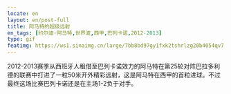 ```yaml
---
locate: en
layout: en/post-full
title: 阿马特的超级远射
en_tags: [约尔迪·阿马特,世界波,西甲,巴列卡诺,2012-2013]
type: gif
featimg: https://ws1.sinaimg.cn/large/7bb8bd97gy1fxk2tshrlzg20b4054qv7.gif
---
```


2012-2013赛季从西班牙人租借至巴列卡诺效力的阿马特在第25轮对阵巴拉多利德的联赛中打进了一粒50米开外精彩远射，这是阿马特在西甲的首粒进球。不过最终这场比赛巴列卡诺还是在主场1-2负于对手。